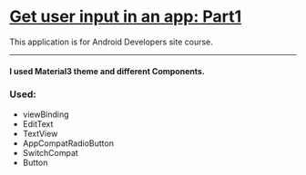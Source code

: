 # [Get user input in an app: Part1](https://developer.android.com/courses/pathways/android-basics-kotlin-unit-2-pathway-1)
This application is for Android Developers site course.

  ---

#### I used Material3 theme and different Components.

### Used:
  - viewBinding
  - EditText
  - TextView
  - AppCompatRadioButton
  - SwitchCompat
  - Button
